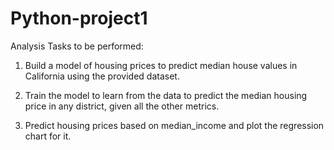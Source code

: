# Python-project1

Analysis Tasks to be performed:

1. Build a model of housing prices to predict median house values in California using the provided dataset.

2. Train the model to learn from the data to predict the median housing price in any district, 
   given all the other metrics.

3. Predict housing prices based on median_income and plot the regression chart for it.

